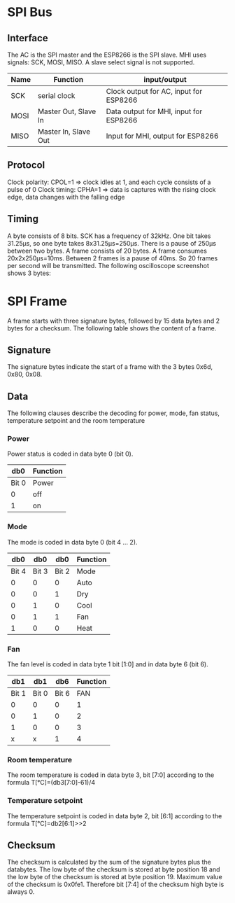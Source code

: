 # SPI Bus
## Interface
The AC is the SPI master and the ESP8266 is the SPI slave. MHI uses signals: SCK, MOSI, MISO.  A slave select signal is not supported.

Name | Function |input/output
------------ | ------------- |--------------
SCK | serial clock | Clock output for AC, input for ESP8266
MOSI | Master Out, Slave In | Data output for MHI, input for ESP8266
MISO | Master In, Slave Out | Input for MHI, output for ESP8266

## Protocol
Clock polarity: CPOL=1 => clock idles at 1, and each cycle consists of a pulse of 0
Clock timing: CPHA=1 => data is captures with the rising clock edge, data changes with the falling edge
## Timing
A byte consists of 8 bits. SCK has a frequency of 32kHz. One bit takes 31.25µs, so one byte takes 8x31.25µs=250µs. There is a pause of 250µs between two bytes.
A frame consists of 20 bytes. A frame consumes 20x2x250µs=10ms. Between 2 frames is a pause of 40ms. So 20 frames per second will be transmitted.
The following oscilloscope screenshot shows 3 bytes:

# SPI Frame
A frame starts with three signature bytes, followed by 15 data bytes and 2 bytes for a checksum. The following table shows the content of a frame.
## Signature
The signature bytes indicate the start of a frame with the 3 bytes 0x6d, 0x80, 0x08.
## Data
The following clauses describe the decoding for power, mode, fan status, temperature setpoint and the room temperature
### Power
Power status is coded in data byte 0 (bit 0).

db0	| Function
---- | -----
Bit 0| Power
0 | off
1 | on

### Mode
The mode is coded in data byte 0 (bit 4 ... 2).

db0 | db0 | db0 | Function
----| --- | --- | ---
Bit 4	| Bit 3 |	Bit 2 | Mode
0 |	0 |	0 |	Auto
0 |	0 |	1 |	Dry
0 |	1 |	0 |	Cool
0 |	1 |	1 |	Fan
1 |	0 |	0 |	Heat

### Fan
The fan level is coded in data byte 1 bit [1:0] and in data byte 6 (bit 6).

db1 | db1 | db6 | Function
----| --- | --- | ---	
Bit 1 | Bit 0 | Bit 6 |	FAN
0 |	0 |	0 |	1
0 |	1 |	0 |	2
1 |	0 |	0 |	3
x |	x |	1 |	4

### Room temperature
The room temperature is coded in data byte 3, bit [7:0] according to the  formula T[°C]=(db3[7:0]-61)/4

### Temperature setpoint
The temperature setpoint is coded in data byte 2, bit [6:1] according to the formula T[°C]=db2[6:1]>>2

## Checksum
The checksum is calculated by the sum of the signature bytes plus the databytes. The low byte of the checksum is stored at byte position 18 and the low byte of the checksum is stored at byte position 19. Maximum value of the checksum is 0x0fe1. Therefore bit [7:4] of the checksum high byte is always 0.



 





